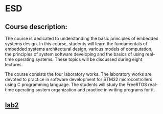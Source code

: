 
# ESD

## Course description:

The course is dedicated to understanding the basic principles of embedded systems design. In this course, students will learn the fundamentals of embedded systems architectural design, various models of computation, the principles of system software developing and the basics of using real-time operating systems. These topics will be discussed during eight lectures.

The course consists the four laboratory works. The laboratory works are devoted to practice in software development for STM32 microcontrollers using C programming language. The students will study the FreeRTOS real-time operating system organization and practice in writing programs for it.

## [lab2](https://github.com/leleyi/ESD/blob/master/lab2/README.md)
